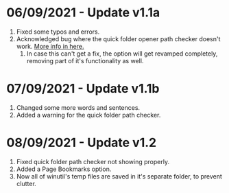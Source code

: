 # 06/09/2021 - Update v1.1a

1. Fixed some typos and errors.
2. Acknowledged bug where the quick folder opener path checker doesn't work. [More info in here.](https://github.com/SteveYT77/winutil/issues/1)
   1. In case this can't get a fix, the option will get revamped completely, removing part of it's functionality as well.

# 07/09/2021 - Update v1.1b

1. Changed some more words and sentences.
2. Added a warning for the quick folder path checker.

# 08/09/2021 - Update v1.2

1. Fixed quick folder path checker not showing properly.
2. Added a Page Bookmarks option.
3. Now all of winutil's temp files are saved in it's separate folder, to prevent clutter.
